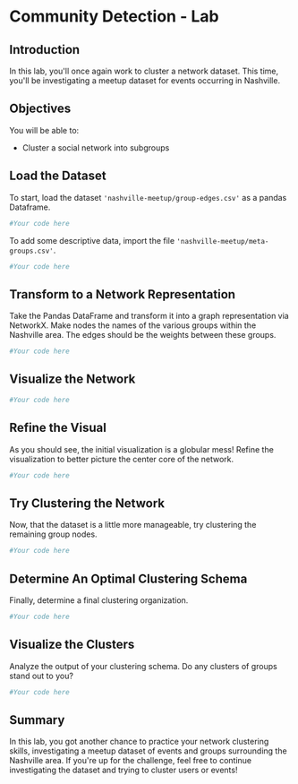 
# Community Detection - Lab

## Introduction

In this lab, you'll once again work to cluster a network dataset. This time, you'll be investigating a meetup dataset for events occurring in Nashville.

## Objectives

You will be able to:
* Cluster a social network into subgroups

## Load the Dataset

To start, load the dataset `'nashville-meetup/group-edges.csv'` as a pandas Dataframe. 


```python
#Your code here
```

To add some descriptive data, import the file `'nashville-meetup/meta-groups.csv'`.


```python
#Your code here
```

## Transform to a Network Representation

Take the Pandas DataFrame and transform it into a graph representation via NetworkX. Make nodes the names of the various groups within the Nashville area. The edges should be the weights between these groups.


```python
#Your code here
```

## Visualize the Network


```python
#Your code here
```

## Refine the Visual

As you should see, the initial visualization is a globular mess! Refine the visualization to better picture the center core of the  network.


```python
#Your code here
```

## Try Clustering the Network

Now, that the dataset is a little more manageable, try clustering the remaining group nodes.


```python
#Your code here
```

## Determine An Optimal Clustering Schema

Finally, determine a final clustering organization.


```python
#Your code here
```

## Visualize the Clusters

Analyze the output of your clustering schema. Do any clusters of groups stand out to you?


```python
#Your code here
```

## Summary

In this lab, you got another chance to practice your network clustering skills, investigating a meetup dataset of events and groups surrounding the Nashville area. If you're up for the challenge, feel free to continue investigating the dataset and trying to cluster users or events!                                                                                                                                                               
